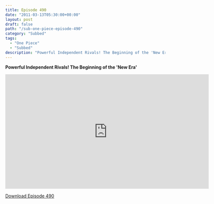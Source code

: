 ```yaml
---
title: Episode 490
date: "2011-03-13T05:30:00+00:00"
layout: post
draft: false
path: "/sub-one-piece-episode-490"
category: "Subbed"
tags:
  - "One Piece"
  - "Subbed"
description: "Powerful Independent Rivals! The Beginning of the 'New Era'"
---
```


**Powerful Independent Rivals! The Beginning of the 'New Era'**

<iframe width="640" height="360" src="https://www.rapidvideo.com/e/G6FRPEZ1SL" frameborder="0" marginwidth=0 marginheight=0 scrolling=no allowfullscreen></iframe>

<a href="http://ouo.io/qs/eCodkFEQ?s=https://rapidvid.to/d/https://www.rapidvideo.com/e/G6FRPEZ1SL">Download Episode 490</a>
